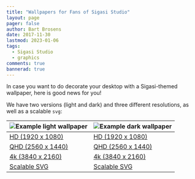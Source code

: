 ```yaml
---
title: "Wallpapers for Fans of Sigasi Studio"
layout: page 
pager: false
author: Bart Brosens
date: 2017-11-30
lastmod: 2023-01-06
tags: 
  - Sigasi Studio
  - graphics
comments: true
bannerad: true
---
```


In case you want to do decorate your desktop with a Sigasi-themed wallpaper, here is good news for you!

We have two versions (light and dark) and three different resolutions, as well as a scalable `svg`:

| ![Example light wallpaper](/img/wallpapers/SigasiWallpaper-light-small.png) | ![Example dark wallpaper](/img/wallpapers/SigasiWallpaper-dark-small.png) |
| --------------------------------------------------------------------------- | ------------------------------------------------------------------------- |
| [HD (1920 x 1080)](/img/wallpapers/SigasiWallpaper-light-hd.png)            | [HD (1920 x 1080)](/img/wallpapers/SigasiWallpaper-dark-hd.png)           |
| [QHD (2560 x 1440)](/img/wallpapers/SigasiWallpaper-light-qhd.png)          | [QHD (2560 x 1440)](/img/wallpapers/SigasiWallpaper-dark-qhd.png)         |
| [4k (3840 x 2160)](/img/wallpapers/SigasiWallpaper-light-4k.png)            | [4k (3840 x 2160)](/img/wallpapers/SigasiWallpaper-dark-4k.png)           |
| [Scalable SVG](/img/wallpapers/background-light.svg)                        | [Scalable SVG](/img/wallpapers/background-dark.svg)                       |
